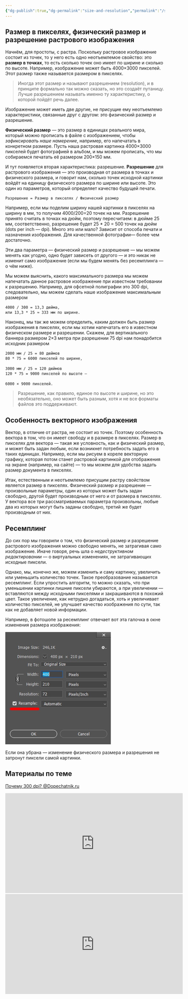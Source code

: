 ```yaml
---
{"dg-publish":true,"dg-permalink":"size-and-resolution","permalink":"/size-and-resolution/","created":"2023-10-09T12:57:03.945+07:00","updated":"2023-10-22T13:46:56.548+07:00"}
---
```


## Размер в пикселях, физический размер и разрешение растрового изображения

Начнём, для простоты, с растра. Поскольку растровое изображение состоит из точек, то у него есть одно неотъемлемое свойство: это **размер в точках**, то есть сколько точек оно имеет по ширине и сколько по высоте. Например, изображение может быть 4000×3000 пикселей. Этот размер также называется размером в пикселях.

> Иногда этот размер и называют разрешением (resolution), и в принципе формально так можно сказать, но это создаёт путаницу. Лучше разрешением называть именно ту характеристику, о которой пойдёт речь далее.

Изображение может иметь две другие, не присущие ему неотъемлемо характеристики, связанные друг с другом: это физический размер и разрешение.

**Физический размер** — это размер в единицах реального мира, который можно прописать в файле с изображением, чтобы *зафиксировать наше намерение*, например, его напечатать в конкретном размере. Пусть наша растровая картинка 4000×3000 пикселей будет фотографией в альбом, и мы можем прописать, что мы собираемся печатать её размером 200×150 мм.

И тут появляется вторая характеристика: разрешение. **Разрешение** для растрового изображения — это производная от размера в точках и физического размера, и говорит нам, сколько точек исходной картинки войдёт на единицу физического размера по ширине или высоте. Это один из параметров, который определяет качество будущей печати.

```
Разрешение = Размер в пикселях / Физический размер
```

Например, если мы поделим ширину нашей картинки в пикселях на ширину в мм, то получим 4000/200=20 точек на мм. Разрешение принято считать в точках на дюйм, поэтому пересчитаем: в дюйме 25 мм, соответственно, разрешение будет 25 * 20 = 500 точек на дюйм (dots per inch — dpi). Много это или мало? Зависит от способа печати и назначения изображения. Для качественной фотографии— более чем достаточно.

Эти два параметра — физический размер и разрешение — мы можем менять как угодно, одно будет зависеть от другого — и это никак не изменит само изображение (если мы будем менять без ресемплинга — о чём ниже).

Мы можем выяснить, какого максимального размера мы можем напечатать данное растровое изображение при известном требовании к разрешению. Например, для офcетной полиграфии это 300 dpi, следовательно, мы можем сделать наше изображение максимальным размером

```
4000 / 300 = 13,3 дюйма,
или 13,3 * 25 ≈ 333 мм по ширине.
```

Наконец, мы так же можем определить, каким должен быть размер изображения в пикселях, если мы хотим напечатать его в известном физическом размере и разрешении. Скажем, для вертикального баннера размером 2×3 метра при разрешении 75 dpi нам понадобится исходник размером

```
2000 мм / 25 = 80 дюймов
80 * 75 = 6000 пикселей по ширине,

3000 мм / 25 = 120 дюймов
120 * 75 = 9000 пикселей по высоте —

6000 × 9000 пикселей.
```

> Разрешение, как правило, единое по высоте и ширине, но это необязательно, оно может быть разным, хотя и не все форматы файлов это поддерживают.

## Особенность векторного изображения

Вектор, в отличие от растра, не состоит из точек. Поэтому особенность вектора в том, что он имеет свободу и в размере в пикселях. Размер в пикселях для вектора — такая же условность, как и физический размер, и может быть задан любым, если возникнет потребность задать его в таких единицах. Например, если мы рисуем в кореле векторную графику, которая потом станет растровой картинкой для отображения на экране (например, на сайте) — то мы можем для удобства задать размер документа в пикселях.

Итак, естественным и неотъемлемо присущим растру свойством является размер в пикселях. Физический размер и разрешение — произвольные параметры, один из которых может быть задан свободно, другой будет производным от него и от размера в пикселях. У вектора все три рассматриваемых параметра произвольны, любые два из которых могут быть заданы свободно, третий же будет производным от них.

## Ресемплинг

До сих пор мы говорили о том, что физический размер и разрешение растрового изображения можно свободно менять, не затрагивая само изображение. Иначе говоря, речь шла о *недеструктивном редактировании* — о виртуальных изменениях, не затрагивающих исходные пиксели.

Однако, мы, конечно же, можем изменить и саму картинку, увеличить или уменьшить количество точек. Такое преобразование называется ресемплинг. Если упростить алгоритм, то можно сказать, что при уменьшении картинки лишние пиксели убираются, а при увеличении — вставляются между исходными пикселями и закрашиваются в похожий цвет. Такое увеличение, как нетрудно догадаться, хоть и увеличивает количество пикселей, не улучшает качество изображения по сути, так как не добавляет новой информации.

Например, в фотошопе за ресемплинг отвечает вот эта галочка в окне изменения размера изображения:

![](/img/user/assets/photoshop-resample.png)

Если она убрана — изменение физического размера и разрешения не затронут пиксели самой картинки.

## Материалы по теме

[Почему 300 dpi? @Dopechatnik.ru](https://dopechatnik.ru/pochemu-300dpi/)

<iframe width="560" height="315" src="https://www.youtube.com/embed/M1p2TxEIIWM" title="YouTube video player" frameborder="0" allow="accelerometer; autoplay; clipboard-write; encrypted-media; gyroscope; picture-in-picture; web-share" allowfullscreen></iframe>

<iframe width="560" height="315" src="https://www.youtube.com/embed/n3UE--6iWw8" title="YouTube video player" frameborder="0" allow="accelerometer; autoplay; clipboard-write; encrypted-media; gyroscope; picture-in-picture; web-share" allowfullscreen></iframe>
